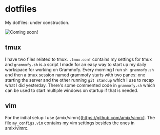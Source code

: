 # dotfiles
My dotfiles: under construction. 

![Coming soon!](http://bestanimations.com/Site/Construction/under-construction-gif-6.gif)


## tmux
I have two files related to tmux. `.tmux.conf` contains my settings for tmux and `grammofy.sh` is a script I made for an easy way to start up my daily workspace for working on Grammofy. Every morning I run `sh grammofy.sh` and then a tmux session named grammofy starts with two panes: one starting the server and the other running `git standup` which I use to recap what I did yesterday. There's some commented code in `grammofy.sh` which can be used to start multiple windows on startup if that
is needed. 

## vim

For the initial setup I use (amix/vimrc)[https://github.com/amix/vimrc]. The file `my_configs.vim` contains my vim settings besides the ones in amix/vimrc.
